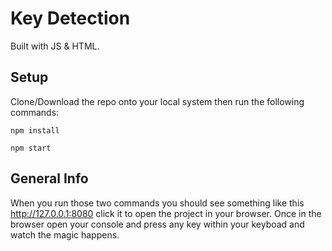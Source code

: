 # Key Detection
Built with JS & HTML.

## Setup
Clone/Download the repo onto your local system then run the following commands:
```
npm install
```
```
npm start
```

## General Info
When you run those two commands you should see something like this http://127.0.0.1:8080 click it to open the project in your browser.
Once in the browser open your console and press any key within your keyboad and watch the magic happens.
